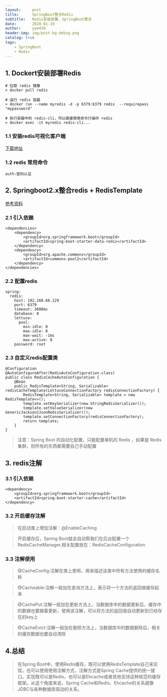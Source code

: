 ```yaml
---
layout:     post
title:      SpringBoot整合Redis
subtitle:   Redis安装部署、SpringBoot整合
date:       2020-01-19
author:     yym439
header-img: img/post-bg-debug.png
catalog: true
tags:
    - SpringBoot  
    - Redis
---
```


## 1. Dockert安装部署Redis

```
# 拉取 redis 镜像
> docker pull redis

# 运行 redis 容器
> docker run --name myredis -d -p 6379:6379 redis  --requirepass "mypassword"

# 执行容器中的 redis-cli，可以直接使用命令行操作 redis
> docker exec -it myredis redis-cli...
```

### 1.1 安装redis可视化客户端
[下载地址](https://github.com/qishibo/AnotherRedisDesktopManager/releases)


### 1.2 redis 常用命令

```
auth:密码认证
```
## 2. Springboot2.x整合redis + RedisTemplate

[参考资料](https://juejin.im/post/5dd88b9be51d45231005b564)

### 2.1 引入依赖

```
<dependencies>
    <dependency>
        <groupId>org.springframework.boot</groupId>
        <artifactId>spring-boot-starter-data-redis</artifactId>
    </dependency>
    <dependency>
        <groupId>org.apache.commons</groupId>
        <artifactId>commons-pool2</artifactId>
    </dependency>
</dependencies>

```

### 2.2 配置redis

```
spring:
  redis:
    host: 192.168.66.129
    port: 6379
    timeout: 3600ms
    database: 0
    lettuce:
      pool:
        min-idle: 0
        max-idle: 8
        max-wait: -1ms
        max-active: 8
    password: root
```

### 2.3 自定义redis配置类

```
@Configuration
@AutoConfigureAfter(RedisAutoConfiguration.class)
public class RedisCacheAutoConfiguration {
    @Bean
    public RedisTemplate<String, Serializable> redisCacheTemplate(LettuceConnectionFactory redisConnectionFactory) {
        RedisTemplate<String, Serializable> template = new RedisTemplate<>();
        template.setKeySerializer(new StringRedisSerializer());
        template.setValueSerializer(new GenericJackson2JsonRedisSerializer());
        template.setConnectionFactory(redisConnectionFactory);
        return template;
    }
}
```

> 注意：Spring Boot 的自动化配置，只能配置单机的 Redis ，如果是 Redis 集群，则所有的东西都需要自己手动配置

## 3. redis注解

### 3.1 引入依赖

```
<dependency>
    <groupId>org.springframework.boot</groupId>
    <artifactId>spring-boot-starter-cache</artifactId>
</dependency>
```

### 3.2 开启缓存注解

>在启动类上增加注解：@EnableCaching

> 开启缓存后，Spring Boot就会自动帮我们在后台配置一个RedisCacheManager,相关配置放在：RedisCacheConfiguration

### 3.3 注解使用

>@CacheConfig:注解在类上使用，用来描述该类中所有方法使用的缓存名称

>@Cacheable:注解一般加在查询方法上，表示将一个方法的返回值缓存起来

>@CachePut:注解一般加在更新方法上，当数据库中的数据更新后，缓存中的数据也要跟着更新，使用该注解，可以将方法的返回值自动更新到已经存在的key上

>@CacheEvict:注解一般加在删除方法上，当数据库中的数据删除后，相关的缓存数据也要自动清除

## 4.总结

> 在Spring Boot中，使用Redis缓存，既可以使用RedisTemplate自己来实现，也可以使用使用注解方式，注解方式是Spring Cache提供的统一接口，实现既可以是Redis，也可以是Ehcache或者其他支持这种规范的缓存框架。从这个角度来说，Spring Cache和Redis、Ehcache的关系就像JDBC与各种数据库驱动的关系。